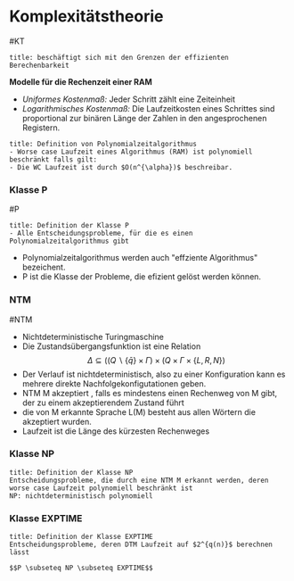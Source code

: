 # Komplexitätstheorie
#KT
```ad-abstract
title: beschäftigt sich mit den Grenzen der effizienten Berechenbarkeit
```

**Modelle für die Rechenzeit einer RAM**
- *Uniformes Kostenmaß:* Jeder Schritt zählt eine Zeiteinheit
- *Logarithmisches Kostenmaß:* Die Laufzeitkosten eines Schrittes sind proportional zur binären Länge der Zahlen in den angesprochenen Registern.

```ad-note
title: Definition von Polynomialzeitalgorithmus
- Worse case Laufzeit eines Algorithmus (RAM) ist polynomiell beschränkt falls gilt:
- Die WC Laufzeit ist durch $O(n^{\alpha})$ beschreibar.
```

### Klasse P
#P
```ad-abstract
title: Definition der Klasse P
- Alle Entscheidungsprobleme, für die es einen Polynomialzeitalgorithmus gibt
```

- Polynomialzeitalgorithmus werden auch "effziente Algorithmus" bezeichent.
- P ist die Klasse der Probleme, die efizient gelöst werden können.

### NTM 
#NTM
- Nichtdeterministische Turingmaschine
- Die Zustandsübergangsfunktion ist eine Relation
$$\Delta \subseteq ((Q \backslash \{\bar{q}\} \times \Gamma) \times (Q \times \Gamma \times \{L,R,N\})$$
- Der Verlauf ist nichtdeterministisch, also zu einer Konfiguration kann es mehrere direkte Nachfolgekonfigutationen geben.
- NTM M akzeptiert , falls es mindestens einen Rechenweg von M gibt, der zu einem akzeptierendem Zustand führt
- die von M erkannte Sprache L(M) besteht aus allen Wörtern die akzeptiert wurden.
- Laufzeit ist die Länge des kürzesten Rechenweges 

### Klasse NP

```ad-abstract
title: Definition der Klasse NP
Entscheidungsprobleme, die durch eine NTM M erkannt werden, deren worse case Laufzeit polynomiell beschränkt ist
NP: nichtdeterministisch polynomiell
```

### Klasse EXPTIME

```ad-abstract
title: Definition der Klasse EXPTIME
Entscheidungsprobleme, deren DTM Laufzeit auf $2^{q(n)}$ berechnen lässt
```

```ad-note
$$P \subseteq NP \subseteq EXPTIME$$
```